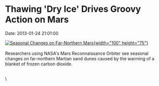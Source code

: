 Thawing \'Dry Ice\' Drives Groovy Action on Mars
================================================

Date: 2013-01-24 21:01:00

[![Seasonal Changes on Far-Northern
Mars](http://www.jpl.nasa.gov/images/mro/20130124/pia16715-th.jpg){width="100"
height="75"}](http://www.jpl.nasa.gov/news/news.cfm?release=2013-034&rn=news.xml&rst=3669)\
\
Researchers using NASA\'s Mars Reconnaissance Orbiter see seasonal
changes on far-northern Martian sand dunes caused by the warming of a
blanket of frozen carbon dioxide.

\
\
